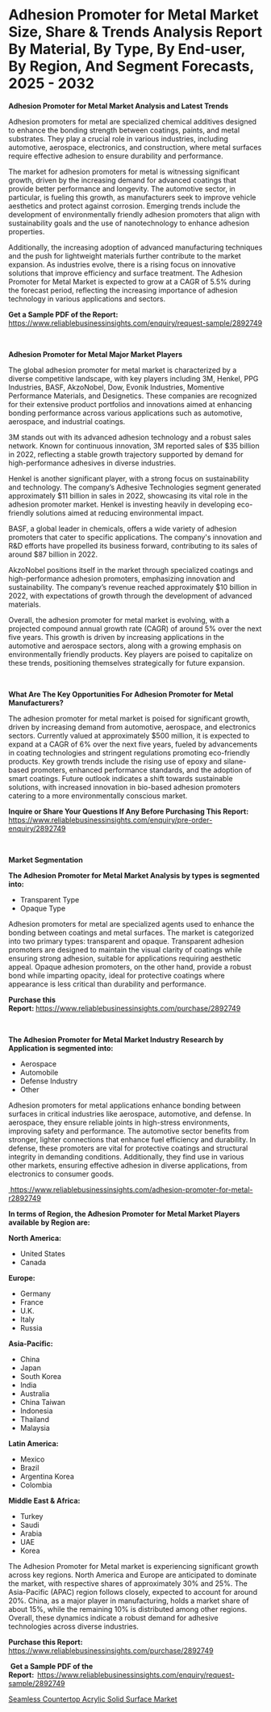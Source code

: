 <p><h1>Adhesion Promoter for Metal Market Size, Share & Trends Analysis Report By Material, By Type, By End-user, By Region, And Segment Forecasts, 2025 - 2032</h1></p><p><strong>Adhesion Promoter for Metal Market Analysis and Latest Trends</strong></p>
<p><p>Adhesion promoters for metal are specialized chemical additives designed to enhance the bonding strength between coatings, paints, and metal substrates. They play a crucial role in various industries, including automotive, aerospace, electronics, and construction, where metal surfaces require effective adhesion to ensure durability and performance.</p><p>The market for adhesion promoters for metal is witnessing significant growth, driven by the increasing demand for advanced coatings that provide better performance and longevity. The automotive sector, in particular, is fueling this growth, as manufacturers seek to improve vehicle aesthetics and protect against corrosion. Emerging trends include the development of environmentally friendly adhesion promoters that align with sustainability goals and the use of nanotechnology to enhance adhesion properties.</p><p>Additionally, the increasing adoption of advanced manufacturing techniques and the push for lightweight materials further contribute to the market expansion. As industries evolve, there is a rising focus on innovative solutions that improve efficiency and surface treatment. The Adhesion Promoter for Metal Market is expected to grow at a CAGR of 5.5% during the forecast period, reflecting the increasing importance of adhesion technology in various applications and sectors.</p></p>
<p><strong>Get a Sample PDF of the Report:&nbsp;</strong> <a href="https://www.reliablebusinessinsights.com/enquiry/request-sample/2892749?utm_campaign=2440&utm_medium=2&utm_source=Github&utm_content=ia&utm_term=15032025&utm_id=adhesion-promoter-for-metal">https://www.reliablebusinessinsights.com/enquiry/request-sample/2892749</a></p>
<p>&nbsp;</p>
<p><strong>Adhesion Promoter for Metal Major Market Players</strong></p>
<p><p>The global adhesion promoter for metal market is characterized by a diverse competitive landscape, with key players including 3M, Henkel, PPG Industries, BASF, AkzoNobel, Dow, Evonik Industries, Momentive Performance Materials, and Designetics. These companies are recognized for their extensive product portfolios and innovations aimed at enhancing bonding performance across various applications such as automotive, aerospace, and industrial coatings.</p><p>3M stands out with its advanced adhesion technology and a robust sales network. Known for continuous innovation, 3M reported sales of $35 billion in 2022, reflecting a stable growth trajectory supported by demand for high-performance adhesives in diverse industries.</p><p>Henkel is another significant player, with a strong focus on sustainability and technology. The company’s Adhesive Technologies segment generated approximately $11 billion in sales in 2022, showcasing its vital role in the adhesion promoter market. Henkel is investing heavily in developing eco-friendly solutions aimed at reducing environmental impact.</p><p>BASF, a global leader in chemicals, offers a wide variety of adhesion promoters that cater to specific applications. The company's innovation and R&D efforts have propelled its business forward, contributing to its sales of around $87 billion in 2022.</p><p>AkzoNobel positions itself in the market through specialized coatings and high-performance adhesion promoters, emphasizing innovation and sustainability. The company’s revenue reached approximately $10 billion in 2022, with expectations of growth through the development of advanced materials.</p><p>Overall, the adhesion promoter for metal market is evolving, with a projected compound annual growth rate (CAGR) of around 5% over the next five years. This growth is driven by increasing applications in the automotive and aerospace sectors, along with a growing emphasis on environmentally friendly products. Key players are poised to capitalize on these trends, positioning themselves strategically for future expansion.</p></p>
<p>&nbsp;</p>
<p><strong>What Are The Key Opportunities For Adhesion Promoter for Metal Manufacturers?</strong></p>
<p><p>The adhesion promoter for metal market is poised for significant growth, driven by increasing demand from automotive, aerospace, and electronics sectors. Currently valued at approximately $500 million, it is expected to expand at a CAGR of 6% over the next five years, fueled by advancements in coating technologies and stringent regulations promoting eco-friendly products. Key growth trends include the rising use of epoxy and silane-based promoters, enhanced performance standards, and the adoption of smart coatings. Future outlook indicates a shift towards sustainable solutions, with increased innovation in bio-based adhesion promoters catering to a more environmentally conscious market.</p></p>
<p><strong>Inquire or Share Your Questions If Any Before Purchasing This Report:</strong> <a href="https://www.reliablebusinessinsights.com/enquiry/pre-order-enquiry/2892749?utm_campaign=2440&utm_medium=2&utm_source=Github&utm_content=ia&utm_term=15032025&utm_id=adhesion-promoter-for-metal">https://www.reliablebusinessinsights.com/enquiry/pre-order-enquiry/2892749</a></p>
<p>&nbsp;</p>
<p><strong>Market Segmentation</strong></p>
<p><strong>The Adhesion Promoter for Metal Market Analysis by types is segmented into:</strong></p>
<p><ul><li>Transparent Type</li><li>Opaque Type</li></ul></p>
<p><p>Adhesion promoters for metal are specialized agents used to enhance the bonding between coatings and metal surfaces. The market is categorized into two primary types: transparent and opaque. Transparent adhesion promoters are designed to maintain the visual clarity of coatings while ensuring strong adhesion, suitable for applications requiring aesthetic appeal. Opaque adhesion promoters, on the other hand, provide a robust bond while imparting opacity, ideal for protective coatings where appearance is less critical than durability and performance.</p></p>
<p><strong>Purchase this Report:&nbsp;</strong><a href="https://www.reliablebusinessinsights.com/purchase/2892749?utm_campaign=2440&utm_medium=2&utm_source=Github&utm_content=ia&utm_term=15032025&utm_id=adhesion-promoter-for-metal">https://www.reliablebusinessinsights.com/purchase/2892749</a></p>
<p>&nbsp;</p>
<p><strong>The Adhesion Promoter for Metal Market Industry Research by Application is segmented into:</strong></p>
<p><ul><li>Aerospace</li><li>Automobile</li><li>Defense Industry</li><li>Other</li></ul></p>
<p><p>Adhesion promoters for metal applications enhance bonding between surfaces in critical industries like aerospace, automotive, and defense. In aerospace, they ensure reliable joints in high-stress environments, improving safety and performance. The automotive sector benefits from stronger, lighter connections that enhance fuel efficiency and durability. In defense, these promoters are vital for protective coatings and structural integrity in demanding conditions. Additionally, they find use in various other markets, ensuring effective adhesion in diverse applications, from electronics to consumer goods.</p></p>
<p><a href="https://www.reliablebusinessinsights.com/adhesion-promoter-for-metal-r2892749?utm_campaign=2440&utm_medium=2&utm_source=Github&utm_content=ia&utm_term=15032025&utm_id=adhesion-promoter-for-metal">&nbsp;https://www.reliablebusinessinsights.com/adhesion-promoter-for-metal-r2892749</a></p>
<p><strong>In terms of Region, the Adhesion Promoter for Metal Market Players available by Region are:</strong></p>
<p>
    <p> <strong> North America: </strong>
        <ul>
            <li>United States</li>
            <li>Canada</li>
        </ul>
        </p> 
    <p> <strong> Europe: </strong>
        <ul>
            <li>Germany</li>
            <li>France</li>
            <li>U.K.</li>
            <li>Italy</li>
            <li>Russia</li>
        </ul>
        </p> 
    <p> <strong> Asia-Pacific: </strong>
        <ul>
            <li>China</li>
            <li>Japan</li>
            <li>South Korea</li>
            <li>India</li>
            <li>Australia</li>
            <li>China Taiwan</li>
            <li>Indonesia</li>
            <li>Thailand</li>
            <li>Malaysia</li>
        </ul>
        </p> 
    <p> <strong> Latin America: </strong>
        <ul>
            <li>Mexico</li>
            <li>Brazil</li>
            <li>Argentina Korea</li>
            <li>Colombia</li>
        </ul>
        </p> 
    <p> <strong> Middle East & Africa: </strong>
        <ul>
            <li>Turkey</li>
            <li>Saudi</li>
            <li>Arabia</li>
            <li>UAE</li>
            <li>Korea</li>
        </ul>
    </p>
    </p>
<p><p>The Adhesion Promoter for Metal market is experiencing significant growth across key regions. North America and Europe are anticipated to dominate the market, with respective shares of approximately 30% and 25%. The Asia-Pacific (APAC) region follows closely, expected to account for around 20%. China, as a major player in manufacturing, holds a market share of about 15%, while the remaining 10% is distributed among other regions. Overall, these dynamics indicate a robust demand for adhesive technologies across diverse industries.</p></p>
<p><strong>Purchase this Report: </strong><a href="https://www.reliablebusinessinsights.com/purchase/2892749?utm_campaign=2440&utm_medium=2&utm_source=Github&utm_content=ia&utm_term=15032025&utm_id=adhesion-promoter-for-metal">https://www.reliablebusinessinsights.com/purchase/2892749</a></p>
<p>&nbsp;<strong>Get a Sample PDF of the Report:&nbsp;&nbsp;</strong><a href="https://www.reliablebusinessinsights.com/enquiry/request-sample/2892749?utm_campaign=2440&utm_medium=2&utm_source=Github&utm_content=ia&utm_term=15032025&utm_id=adhesion-promoter-for-metal">https://www.reliablebusinessinsights.com/enquiry/request-sample/2892749</a></p>
<p><strong></strong></p>
<p><p><a href="https://github.com/NargisHussain75/Market-Research-Report-List-1/blob/main/seamless-countertop-acrylic-solid-surface-market.md?utm_campaign=2440&utm_medium=2&utm_source=Github&utm_content=ia&utm_term=15032025&utm_id=adhesion-promoter-for-metal">Seamless Countertop Acrylic Solid Surface Market</a></p></p>